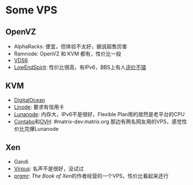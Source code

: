 Some VPS
========

OpenVZ
------

* AlphaRacks: 便宜，但体验不太好，据说超售厉害
* Ramnode: OpenVZ 和 KVM 都有，性价比一般
* [VDS6](https://vds6.net/)
* [LowEndSpirit](https://clients.inceptionhosting.com/cart.php?gid=13): 性价比很高，有IPv6，BBS上有人[评价不错](https://www.bdwm.net/v2/post-read.php?bid=484&threadid=15918334)

KVM
---

* [DigitalOcean](https://digitalocean.com/)
* [Linode](https://www.linode.com/): 要求有信用卡
* [Lunanode](https://www.lunanode.com/): 内存大，IPv6不是很好，Flexible Plan用的居然是老平台的CPU
* [Contabo](https://contabo.com/)和[OVH](https://www.ovh.com/us/): #matrix-dev:matrix.org 那边有两名网友用的VPS，感觉性价比完爆Lunanode

Xen
---

* Gandi
* [Virpus](https://virpus.com/): 名声不是很好，没试过
* [prgmr](https://prgmr.com/xen/): *The Book of Xen*的作者经营的一个VPS，性价比看起来还行


